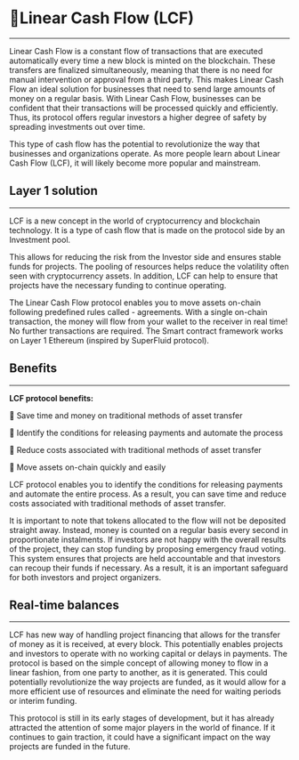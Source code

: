 # 🚰Linear Cash Flow (LCF)
****

Linear Cash Flow is a constant flow of transactions that are executed automatically every time a new block is minted on the blockchain. These transfers are finalized simultaneously, meaning that there is no need for manual intervention or approval from a third party. This makes Linear Cash Flow an ideal solution for businesses that need to send large amounts of money on a regular basis. With Linear Cash Flow, businesses can be confident that their transactions will be processed quickly and efficiently. Thus, its protocol offers regular investors a higher degree of safety by spreading investments out over time. 

This type of cash flow has the potential to revolutionize the way that businesses and organizations operate. As more people learn about Linear Cash Flow (LCF), it will likely become more popular and mainstream. 

## Layer 1 solution
****

LCF is a new concept in the world of cryptocurrency and blockchain technology. It is a type of cash flow that is made on the protocol side by an Investment pool. 

This allows for reducing the risk from the Investor side and ensures stable funds for projects. The pooling of resources helps reduce the volatility often seen with cryptocurrency assets. In addition, LCF can help to ensure that projects have the necessary funding to continue operating. 

The Linear Cash Flow protocol enables you to move assets on-chain following predefined rules called - agreements. With a single on-chain transaction, the money will flow from your wallet to the receiver in real time! No further transactions are required. The Smart contract framework works on Layer 1 Ethereum (inspired by SuperFluid protocol). 

## Benefits
****

**LCF protocol benefits:** 

 📣 Save time and money on traditional methods of asset transfer 

 📣 Identify the conditions for releasing payments and automate the process 

 📣 Reduce costs associated with traditional methods of asset transfer 

 📣 Move assets on-chain quickly and easily 

LCF protocol enables you to identify the conditions for releasing payments and automate the entire process. As a result, you can save time and reduce costs associated with traditional methods of asset transfer.  

It is important to note that tokens allocated to the flow will not be deposited straight away. Instead, money is counted on a regular basis every second in proportionate instalments. If investors are not happy with the overall results of the project, they can stop funding by proposing emergency fraud voting. This system ensures that projects are held accountable and that investors can recoup their funds if necessary. As a result, it is an important safeguard for both investors and project organizers. 

## Real-time balances
****
LCF has new way of handling project financing that allows for the transfer of money as it is received, at every block. This potentially enables projects and investors to operate with no working capital or delays in payments. The protocol is based on the simple concept of allowing money to flow in a linear fashion, from one party to another, as it is generated. This could potentially revolutionize the way projects are funded, as it would allow for a more efficient use of resources and eliminate the need for waiting periods or interim funding. 

This protocol is still in its early stages of development, but it has already attracted the attention of some major players in the world of finance. If it continues to gain traction, it could have a significant impact on the way projects are funded in the future. 
